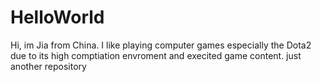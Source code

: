 # HelloWorld
Hi, im Jia from China. I like playing computer games especially the Dota2 due to its high comptiation envroment and execited game content.
just another repository
